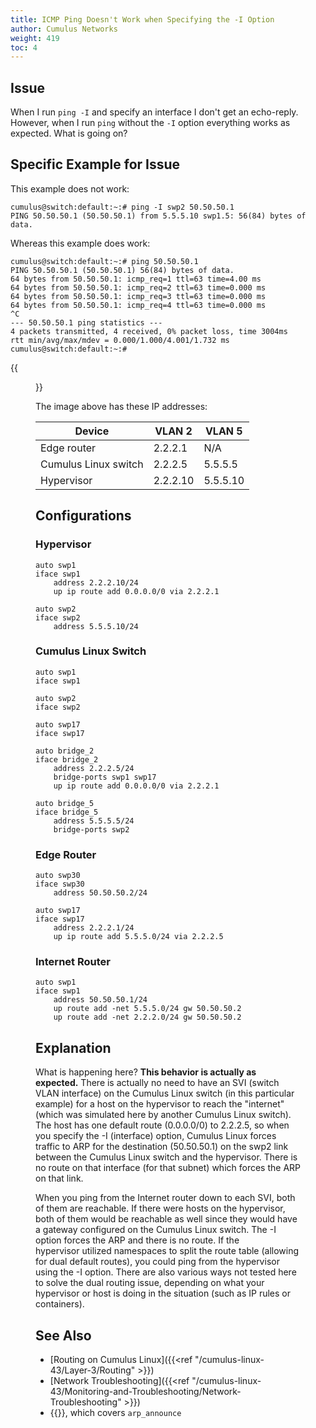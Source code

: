 ```yaml
---
title: ICMP Ping Doesn't Work when Specifying the -I Option
author: Cumulus Networks
weight: 419
toc: 4
---
```


## Issue

When I run `ping -I` and specify an interface I don't get an echo-reply. However, when I run `ping` without the `-I` option everything works as expected. What is going on?

## Specific Example for Issue

This example does not work:

    cumulus@switch:default:~:# ping -I swp2 50.50.50.1
    PING 50.50.50.1 (50.50.50.1) from 5.5.5.10 swp1.5: 56(84) bytes of data.

Whereas this example does work:

    cumulus@switch:default:~:# ping 50.50.50.1
    PING 50.50.50.1 (50.50.50.1) 56(84) bytes of data.
    64 bytes from 50.50.50.1: icmp_req=1 ttl=63 time=4.00 ms
    64 bytes from 50.50.50.1: icmp_req=2 ttl=63 time=0.000 ms
    64 bytes from 50.50.50.1: icmp_req=3 ttl=63 time=0.000 ms
    64 bytes from 50.50.50.1: icmp_req=4 ttl=63 time=0.000 ms
    ^C
    --- 50.50.50.1 ping statistics ---
    4 packets transmitted, 4 received, 0% packet loss, time 3004ms
    rtt min/avg/max/mdev = 0.000/1.000/4.001/1.732 ms
    cumulus@switch:default:~:#

{{<figure src="/images/knowledge-base/icmp-ping-I-option.png" width="350">}}

The image above has these IP addresses:

| Device | VLAN 2 | VLAN 5 |
| ------ | ------ | ------ |
| Edge router | 2.2.2.1 | N/A |
| Cumulus Linux switch | 2.2.2.5 | 5.5.5.5 |
| Hypervisor | 2.2.2.10 | 5.5.5.10 |

## Configurations

### Hypervisor

    auto swp1
    iface swp1
        address 2.2.2.10/24
        up ip route add 0.0.0.0/0 via 2.2.2.1
    
    auto swp2
    iface swp2
        address 5.5.5.10/24

### Cumulus Linux Switch

    auto swp1
    iface swp1
    
    auto swp2
    iface swp2
    
    auto swp17
    iface swp17
    
    auto bridge_2
    iface bridge_2
        address 2.2.2.5/24
        bridge-ports swp1 swp17
        up ip route add 0.0.0.0/0 via 2.2.2.1
    
    auto bridge_5
    iface bridge_5
        address 5.5.5.5/24
        bridge-ports swp2

### Edge Router

    auto swp30
    iface swp30
        address 50.50.50.2/24
    
    auto swp17
    iface swp17
        address 2.2.2.1/24
        up ip route add 5.5.5.0/24 via 2.2.2.5

### Internet Router

    auto swp1
    iface swp1
        address 50.50.50.1/24
        up route add -net 5.5.5.0/24 gw 50.50.50.2
        up route add -net 2.2.2.0/24 gw 50.50.50.2

## Explanation

What is happening here? **This behavior is actually as expected.** There
is actually no need to have an SVI (switch VLAN interface) on the
Cumulus Linux switch (in this particular example) for a host on the
hypervisor to reach the "internet" (which was simulated here by another
Cumulus Linux switch). The host has one default route (0.0.0.0/0) to
2.2.2.5, so when you specify the -I (interface) option, Cumulus Linux
forces traffic to ARP for the destination (50.50.50.1) on the swp2 link
between the Cumulus Linux switch and the hypervisor. There is no route
on that interface (for that subnet) which forces the ARP on that link.  

When you ping from the Internet router down to each SVI, both of them
are reachable. If there were hosts on the hypervisor, both of them would
be reachable as well since they would have a gateway configured on the
Cumulus Linux switch. The -I option forces the ARP and there is no
route. If the hypervisor utilized namespaces to split the route table
(allowing for dual default routes), you could ping from the hypervisor
using the -I option. There are also various ways not tested here to
solve the dual routing issue, depending on what your hypervisor or host
is doing in the situation (such as IP rules or containers).

## See Also

- [Routing on Cumulus Linux]({{<ref "/cumulus-linux-43/Layer-3/Routing" >}})
- [Network Troubleshooting]({{<ref "/cumulus-linux-43/Monitoring-and-Troubleshooting/Network-Troubleshooting" >}})
- {{<exlink url="https://www.kernel.org/doc/Documentation/networking/ip-sysctl.txt" text="ip-sysctl on kernel.org">}}, which covers `arp_announce`
